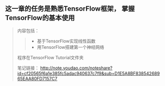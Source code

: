 ## 这一章的任务是熟悉TensorFlow框架， 掌握TensorFlow的基本使用
>内容包括：
>> * 基于TensorFlow实现线性函数
>> * 用TensorFlow搭建第一个神经网络
>
> 程序在TensorFlow Tutorial文件夹
>
> 笔记链接：
http://note.youdao.com/noteshare?id=cf20565f6a1e385fc5adac940637c7f9&sub=D1E5A8BF83854268965EAA80FD7157C7

